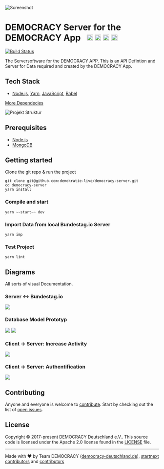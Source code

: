 ![Screenshot](https://github.com/demokratie-live/democracy-assets/blob/master/images/forfb2.png)

# DEMOCRACY Server for the DEMOCRACY App &nbsp; <a href="https://github.com/kriasoft/nodejs-api-starter/stargazers" target="_blank"><img src="https://img.shields.io/github/stars/demokratie-live/democracy-server.svg?style=social&label=Star&maxAge=3600" height="20"/></a>  <a href="https://twitter.com/democracy_de" target="_blank"><img src="https://img.shields.io/twitter/follow/democracy_de.svg?style=social&label=Follow&maxAge=3600" height="20"/></a>  <a href="https://www.facebook.com/democracygermany/" target="_blank"><img src="https://github.com/demokratie-live/democracy-assets/blob/master/docu/facebook.png" height="20"/></a>  <a href="https://discord.gg/Pdu3ZEV" target="_blank"><img src="https://github.com/demokratie-live/democracy-assets/blob/master/docu/discord.png" height="20"/></a>

[![Build Status](https://travis-ci.org/demokratie-live/democracy-server.svg?branch=master)](https://travis-ci.org/demokratie-live/democracy-server)

The Serversoftware for the DEMOCRACY APP. This is an API Defintion and Server for Data required and created by the DEMOCRACY App.

## Tech Stack

* [Node.js][node], [Yarn][yarn], [JavaScript][js], [Babel][babel]

[More Dependecies](https://github.com/demokratie-live/democracy-server/network/dependencies)

![Projekt Struktur](https://github.com/demokratie-live/democracy-assets/blob/master/docu/api_structure_server.png)

## Prerequisites

* [Node.js][node]
* [MongoDB][mongo]

## Getting started

Clone the git repo & run the project
```
git clone git@github.com:demokratie-live/democracy-server.git
cd democracy-server
yarn install
```

### Compile and start
```
yarn ~~start~~ dev
```

### Import Data from local Bundestag.io Server
```
yarn imp
```

### Test Project
```
yarn lint
```

## Diagrams

All sorts of visual Documentation.

### Server <-> Bundestag.io

![](https://github.com/demokratie-live/democracy-assets/blob/master/docu/Communication_bundestagio_democracyserver.png)

### Database Model Prototyp

![](https://github.com/demokratie-live/democracy-assets/blob/master/docu/Datenbank%20Model.png)
![](https://github.com/demokratie-live/democracy-assets/blob/master/docu/ServerDatabase.png)

### Client -> Server: Increase Activity

![](https://github.com/demokratie-live/democracy-assets/blob/master/docu/activity.png)

### Client -> Server: Authentification

![](https://github.com/demokratie-live/democracy-assets/blob/master/docu/auth.png)

## Contributing

Anyone and everyone is welcome to [contribute](CONTRIBUTING.md). Start by checking out the list of
[open issues](https://github.com/demokratie-live/democracy-server/issues).

## License

Copyright © 2017-present DEMOCRACY Deutschland e.V.. This source code is licensed under the Apache 2.0 license found in the
[LICENSE](https://github.com/demokratie-live/democracy-server/blob/master/LICENSE) file.

---

Made with ♥ by Team DEMOCRACY ([democracy-deutschland.de](https://www.democracy-deutschland.de)), [startnext contributors](https://www.startnext.com/democracy/unterstuetzer/) and [contributors](https://github.com/demokratie-live/democracy-server/graphs/contributors)

[node]: https://nodejs.org
[yarn]: https://yarnpkg.com
[js]: https://developer.mozilla.org/docs/Web/JavaScript
[babel]: http://babeljs.io/
[mongo]: https://www.mongodb.com/
